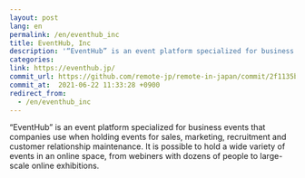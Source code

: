 ```yaml
---
layout: post
lang: en
permalink: /en/eventhub_inc
title: EventHub, Inc
description: '“EventHub” is an event platform specialized for business events that companies use when holding events for sales, marketing, recruitment and customer relationship maintenance. It is possible to hold a wide variety of events in an online space, from webiners with dozens of people to large-scale online exhibitions.'
categories: 
link: https://eventhub.jp/
commit_url: https://github.com/remote-jp/remote-in-japan/commit/2f1135bdaead02eb0ef9a974da9236f1847dc024
commit_at:  2021-06-22 11:33:28 +0900
redirect_from:
  - /en/eventhub_inc
---
```


<p>“EventHub” is an event platform specialized for business events that companies use when holding events for sales, marketing, recruitment and customer relationship maintenance. It is possible to hold a wide variety of events in an online space, from webiners with dozens of people to large-scale online exhibitions.</p>
